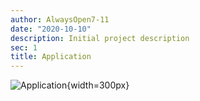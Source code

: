 ```yaml
---
author: AlwaysOpen7-11
date: "2020-10-10"
description: Initial project description
sec: 1
title: Application
---
```

![Application](post/images_files/Application.png){width=300px}

